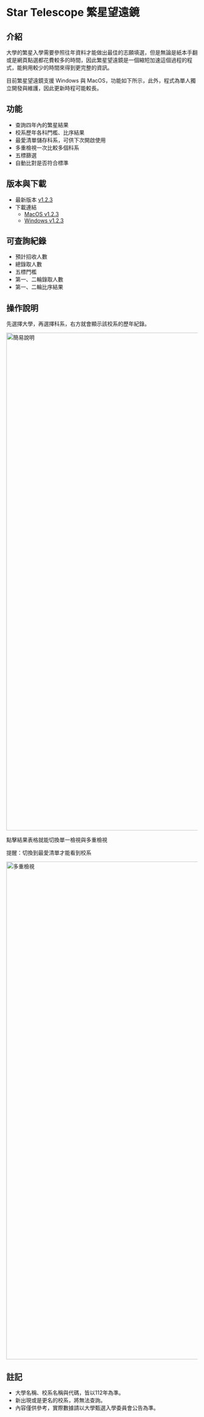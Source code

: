 # Star Telescope 繁星望遠鏡

## 介紹
大學的繁星入學需要參照往年資料才能做出最佳的志願填選，但是無論是紙本手翻或是網頁點選都花費較多的時間，因此繁星望遠鏡是一個縮短加速這個過程的程式，能夠用較少的時間來得到更完整的資訊。

目前繁星望遠鏡支援 Windows 與 MacOS，功能如下所示，此外，程式為單人獨立開發與維護，因此更新時程可能較長。

## 功能
* 查詢四年內的繁星結果
* 校系歷年各科門檻、比序結果
* 最愛清單儲存科系，可供下次開啟使用
* 多重檢視一次比較多個科系
* 五標篩選
* 自動比對是否符合標準


## 版本與下載
* 最新版本 [v1.2.3](https://github.com/NatsuCamellia/Star/releases/latest)
* 下載連結 
  * [MacOS v1.2.3](https://github.com/NatsuCamellia/Star/releases/download/v1.2.3/Star.Telescope-1.2.3.dmg)
  * [Windows v1.2.3](https://github.com/NatsuCamellia/Star/releases/download/v1.2.3/Star.Telescope-1.2.3.zip)


## 可查詢紀錄
* 預計招收人數
* 總錄取人數
* 五標門檻
* 第一、二輪錄取人數
* 第一、二輪比序結果

## 操作說明
先選擇大學，再選擇科系，右方就會顯示該校系的歷年紀錄。

<img width="1312" alt="簡易說明" src="https://user-images.githubusercontent.com/66550218/165716056-38a4fa56-ee44-43cb-be3e-9b1706ea691b.png">


點擊結果表格就能切換單一檢視與多重檢視

提醒：切換到最愛清單才能看到校系

<img width="1312" alt="多重檢視" src="https://user-images.githubusercontent.com/66550218/165716040-516aae13-759f-448e-b72f-90b217f27d3e.png">

## 註記
* 大學名稱、校系名稱與代碼，皆以112年為準。
* 新出現或是更名的校系，將無法查詢。
* 內容僅供參考，實際數據請以大學甄選入學委員會公告為準。
